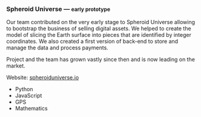### Spheroid Universe — <small>early prototype</small>

Our team contributed on the very early stage to Spheroid Universe
allowing to bootstrap the business of selling digital assets. We
helped to create the model of slicing the Earth surface into pieces
that are identified by integer coordinates. We also created a first
version of back-end to store and manage the data and process payments.

Project and the team has grown vastly since then and is now leading
on the market.

Website: <a href="https://spheroiduniverse.io" target="_blank">spheroiduniverse.io</a>

- Python
- JavaScript
- GPS
- Mathematics
